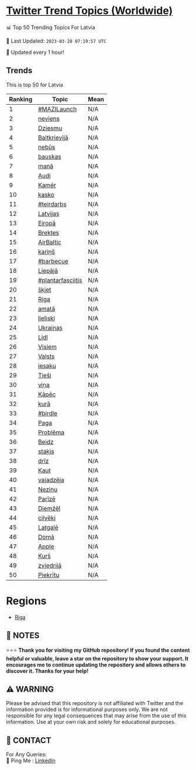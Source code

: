 [Twitter Trend Topics (Worldwide)](https://github.com/ErcinDedeoglu/Twitter-Trend-Topics)
==========


📊 Top 50 Trending Topics For Latvia

📆 Last Updated: `2023-03-28 07:19:57 UTC`

🔧 Updated every 1 hour!


## Trends

This is top 50 for Latvia

| Ranking | Topic | Mean |
| ------- | ------------ | ------------ |
| 1 | [#MAZILaunch](http://twitter.com/search?q=%23MAZILaunch) | N/A |
| 2 | [neviens](http://twitter.com/search?q=neviens) | N/A |
| 3 | [Dziesmu](http://twitter.com/search?q=Dziesmu) | N/A |
| 4 | [Baltkrievijā](http://twitter.com/search?q=Baltkrievij%c4%81) | N/A |
| 5 | [nebūs](http://twitter.com/search?q=neb%c5%abs) | N/A |
| 6 | [bauskas](http://twitter.com/search?q=bauskas) | N/A |
| 7 | [manā](http://twitter.com/search?q=man%c4%81) | N/A |
| 8 | [Audi](http://twitter.com/search?q=Audi) | N/A |
| 9 | [Kamēr](http://twitter.com/search?q=Kam%c4%93r) | N/A |
| 10 | [kasko](http://twitter.com/search?q=kasko) | N/A |
| 11 | [#teirdarbs](http://twitter.com/search?q=%23teirdarbs) | N/A |
| 12 | [Latvijas](http://twitter.com/search?q=Latvijas) | N/A |
| 13 | [Eiropā](http://twitter.com/search?q=Eirop%c4%81) | N/A |
| 14 | [Brektes](http://twitter.com/search?q=Brektes) | N/A |
| 15 | [AirBaltic](http://twitter.com/search?q=AirBaltic) | N/A |
| 16 | [kariņš](http://twitter.com/search?q=kari%c5%86%c5%a1) | N/A |
| 17 | [#barbecue](http://twitter.com/search?q=%23barbecue) | N/A |
| 18 | [Liepājā](http://twitter.com/search?q=Liep%c4%81j%c4%81) | N/A |
| 19 | [#plantarfasciitis](http://twitter.com/search?q=%23plantarfasciitis) | N/A |
| 20 | [šķiet](http://twitter.com/search?q=%c5%a1%c4%b7iet) | N/A |
| 21 | [Riga](http://twitter.com/search?q=Riga) | N/A |
| 22 | [amatā](http://twitter.com/search?q=amat%c4%81) | N/A |
| 23 | [lieliski](http://twitter.com/search?q=lieliski) | N/A |
| 24 | [Ukrainas](http://twitter.com/search?q=Ukrainas) | N/A |
| 25 | [Lidl](http://twitter.com/search?q=Lidl) | N/A |
| 26 | [Visiem](http://twitter.com/search?q=Visiem) | N/A |
| 27 | [Valsts](http://twitter.com/search?q=Valsts) | N/A |
| 28 | [iesaku](http://twitter.com/search?q=iesaku) | N/A |
| 29 | [Tieši](http://twitter.com/search?q=Tie%c5%a1i) | N/A |
| 30 | [viņa](http://twitter.com/search?q=vi%c5%86a) | N/A |
| 31 | [Kāpēc](http://twitter.com/search?q=K%c4%81p%c4%93c) | N/A |
| 32 | [kurā](http://twitter.com/search?q=kur%c4%81) | N/A |
| 33 | [#birdle](http://twitter.com/search?q=%23birdle) | N/A |
| 34 | [Paga](http://twitter.com/search?q=Paga) | N/A |
| 35 | [Problēma](http://twitter.com/search?q=Probl%c4%93ma) | N/A |
| 36 | [Beidz](http://twitter.com/search?q=Beidz) | N/A |
| 37 | [staķis](http://twitter.com/search?q=sta%c4%b7is) | N/A |
| 38 | [drīz](http://twitter.com/search?q=dr%c4%abz) | N/A |
| 39 | [Kaut](http://twitter.com/search?q=Kaut) | N/A |
| 40 | [vajadzēja](http://twitter.com/search?q=vajadz%c4%93ja) | N/A |
| 41 | [Nezinu](http://twitter.com/search?q=Nezinu) | N/A |
| 42 | [Parīzē](http://twitter.com/search?q=Par%c4%abz%c4%93) | N/A |
| 43 | [Diemžēl](http://twitter.com/search?q=Diem%c5%be%c4%93l) | N/A |
| 44 | [cilvēki](http://twitter.com/search?q=cilv%c4%93ki) | N/A |
| 45 | [Latgalē](http://twitter.com/search?q=Latgal%c4%93) | N/A |
| 46 | [Domā](http://twitter.com/search?q=Dom%c4%81) | N/A |
| 47 | [Apple](http://twitter.com/search?q=Apple) | N/A |
| 48 | [Kurš](http://twitter.com/search?q=Kur%c5%a1) | N/A |
| 49 | [zviedrijā](http://twitter.com/search?q=zviedrij%c4%81) | N/A |
| 50 | [Piekrītu](http://twitter.com/search?q=Piekr%c4%abtu) | N/A |



# Regions

* [Riga](</Latvia/Riga.md>)



## 📝 NOTES

⭐⭐⭐ **Thank you for visiting my GitHub repository! If you found the content helpful or valuable, leave a star on the repository to show your support. It encourages me to continue updating the repository and allows others to discover it. Thanks for your help!**


## ⚠️ WARNING

Please be advised that this repository is not affiliated with Twitter and the information provided is for informational purposes only. We are not responsible for any legal consequences that may arise from the use of this information. Use at your own risk and solely for educational purposes.


## 📨 CONTACT

 For Any Queries:  
            🏓 Ping Me : [LinkedIn](https://www.linkedin.com/in/ercindedeoglu/)

